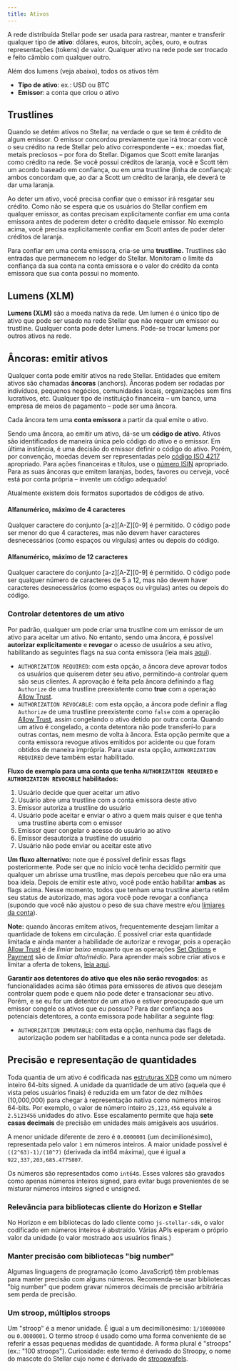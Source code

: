 ```yaml
---
title: Ativos
---
```


A rede distribuída Stellar pode ser usada para rastrear, manter e transferir qualquer tipo de **ativo**: dólares, euros, bitcoin,
ações, ouro, e outras representações (tokens) de valor. Qualquer ativo na rede pode ser trocado e feito câmbio com qualquer outro.

Além dos lumens (veja abaixo), todos os ativos têm
- **Tipo de ativo**: ex.: USD ou BTC
- **Emissor**: a conta que criou o ativo

## Trustlines
Quando se detém ativos no Stellar, na verdade o que se tem é crédito de algum emissor. O emissor concordou previamente que irá
trocar com você o seu crédito na rede Stellar pelo ativo correspondente – ex.: moedas fiat, metais preciosos – por fora do Stellar.
Digamos que Scott emite laranjas como crédito na rede. Se você possui créditos de laranja, você e Scott têm
um acordo baseado em confiança, ou em uma trustline (linha de confiança): ambos concordam que, ao dar a Scott um crédito de laranja, ele deverá te dar uma laranja.

Ao deter um ativo, você precisa confiar que o emissor irá resgatar seu crédito. Como não se espera que os usuários do Stellar
confiem em qualquer emissor, as contas precisam explicitamente confiar em uma conta emissora antes de poderem deter o crédito daquele emissor.
No exemplo acima, você precisa explicitamente confiar em Scott antes de poder deter créditos de laranja.

Para confiar em uma conta emissora, cria-se uma **trustline.** Trustlines são entradas que permanecem no ledger do Stellar.
Monitoram o limite da confiança da sua conta na conta emissora e o valor do crédito da conta emissora que sua conta possui no momento.

## Lumens (XLM)
**Lumens (XLM)** são a moeda nativa da rede. Um lumen é o único tipo de ativo que pode ser usado na rede
Stellar que não requer um emissor ou trustline.
Qualquer conta pode deter lumens. Pode-se trocar lumens por outros ativos na rede.


## Âncoras: emitir ativos
Qualquer conta pode emitir ativos na rede Stellar. Entidades que emitem ativos são chamadas **âncoras** (anchors). Âncoras podem ser
rodadas por indivíduos, pequenos negócios, comunidades locais, organizações sem fins lucrativos, etc. Qualquer tipo de instituição financeira – um banco, uma empresa de meios de pagamento – pode ser uma âncora.

Cada âncora tem uma **conta emissora** a partir da qual emite o ativo.

Sendo uma âncora, ao emitir um ativo, dá-se um **código de ativo**. Ativos são identificados de maneira única pelo código do ativo e o emissor.
Em última instância, é uma decisão do emissor definir o código do ativo. Porém, por convenção, moedas devem ser representadas pelo
[código ISO 4217](https://en.wikipedia.org/wiki/ISO_4217) apropriado. Para ações financeiras e títulos, use o [número ISIN](https://en.wikipedia.org/wiki/International_Securities_Identification_Number) apropriado.
Para as suas âncoras que emitem laranjas, bodes, favores ou cerveja, você está por conta própria – invente um código adequado!

Atualmente existem dois formatos suportados de códigos de ativo.

#### Alfanumérico, máximo de 4 caracteres
Qualquer caractere do conjunto [a-z][A-Z][0-9] é permitido. O código pode ser menor do que 4 caracteres, mas não devem haver caracteres desnecessários (como espaços ou vírgulas) antes ou depois do código.

#### Alfanumérico, máximo de 12 caracteres
Qualquer caractere do conjunto [a-z][A-Z][0-9] é permitido. O código pode ser qualquer número de caracteres de 5 a 12, mas não devem haver caracteres desnecessários (como espaços ou vírgulas) antes ou depois do código.


### Controlar detentores de um ativo
Por padrão, qualquer um pode criar uma trustline com um emissor de um ativo para aceitar um ativo. No entanto, sendo uma âncora, é possível **autorizar explicitamente** e **revogar** o acesso de usuários a seu ativo, habilitando as seguintes flags na sua conta emissora (leia mais [aqui](https://www.stellar.org/developers/guides/concepts/accounts.html#flags)).

* `AUTHORIZATION REQUIRED`: com esta opção, a âncora deve aprovar todos os usuários que quiserem deter seu ativo, permitindo-a controlar quem são seus clientes. A aprovação é feita pela âncora definindo a flag `Authorize` de uma trustline preexistente como **true** com a operação [Allow Trust](./list-of-operations.md#allow-trust).
* `AUTHORIZATION REVOCABLE`: com esta opção, a âncora pode definir a flag `Authorize` de uma trustline preexistente como `false` com a operação [Allow Trust](./list-of-operations.md#allow-trust), assim congelando o ativo detido por outra conta. Quando um ativo é congelado, a conta detentora não pode transferí-lo para outras contas, nem mesmo de volta à âncora. Esta opção permite que a conta emissora revogue ativos emitidos por acidente ou que foram obtidos de maneira imprópria. Para usar esta opção, `AUTHORIZATION REQUIRED` deve também estar habilitado.

**Fluxo de exemplo para uma conta que tenha `AUTHORIZATION REQUIRED` e `AUTHORIZATION REVOCABLE` habilitados:**
1. Usuário decide que quer aceitar um ativo
2. Usuário abre uma trustline com a conta emissora deste ativo
3. Emissor autoriza a trustline do usuário
4. Usuário pode aceitar e enviar o ativo a quem mais quiser e que tenha uma trustline aberta com o emissor
5. Emissor quer congelar o acesso do usuário ao ativo
6. Emissor desautoriza a trustline do usuário
7. Usuário não pode enviar ou aceitar este ativo

**Um fluxo alternativo:** note que é possível definir essas flags posteriormente. Pode ser que no início você tenha decidido permitir que qualquer um abrisse uma trustline, mas depois percebeu que não era uma boa ideia. Depois de emitir este ativo, você pode então habilitar **ambas** as flags acima. Nesse momento, todos que tenham uma trustline aberta retêm seu status de autorizado, mas agora você pode revogar a confiança (supondo que você não ajustou o peso de sua chave mestre e/ou [limiares da conta](./multi-sig.md#thresholds)).

**Note:** quando âncoras emitem ativos, frequentemente desejam limitar a quantidade de tokens em circulação. É possível criar esta quantidade limitada e ainda manter a habilidade de autorizar e revogar, pois a operação [Allow Trust](./list-of-operations.md#allow-trust) é de *limiar baixo* enquanto que as operações [Set Options](./list-of-operations.md#set-options) e [Payment](./list-of-operations.md#payment) são de *limiar alto/médio*. Para aprender mais sobre criar ativos e limitar a oferta de tokens, [leia aqui](../walkthroughs/custom-assets.md#opcional-transação-a-limitar-a-quantidade-de-tokens).

**Garantir aos detentores do ativo que eles não serão revogados**: as funcionalidades acima são ótimas para emissores de ativos que desejam controlar quem pode e quem não pode deter e transacionar seu ativo. Porém, e se eu for um detentor de um ativo e estiver preocupado que um emissor congele os ativos que eu possuo? Para dar confiança aos potenciais detentores, a conta emissora pode habilitar a seguinte flag:

* `AUTHORIZATION IMMUTABLE`: com esta opção, nenhuma das flags de autorização podem ser habilitadas e a conta nunca pode ser deletada.

## Precisão e representação de quantidades
Toda quantia de um ativo é codificada nas [estruturas XDR](https://www.stellar.org/developers/horizon/reference/xdr.html) como um número inteiro 64-bits signed. A unidade da quantidade de um ativo (aquela que é vista pelos usuários finais) é reduzida em um fator de dez milhões (10,000,000) para chegar à representação nativa como números inteiros 64-bits. Por exemplo, o valor de número inteiro `25,123,456` equivale a `2.5123456` unidades do ativo. Esse escalamento permite que haja **sete casas decimais** de precisão em unidades mais amigáveis aos usuários.

A menor unidade diferente de zero é `0.0000001` (um decimilionésimo), representada pelo valor `1` em números inteiros. A maior unidade possível é `((2^63)-1)/(10^7)` (derivada da int64 máxima), que é igual a `922,337,203,685.4775807`.

Os números são representados como `int64`s. Esses valores são gravados como apenas números inteiros signed, para evitar bugs provenientes de se misturar números inteiros signed e unsigned.

### Relevância para bibliotecas cliente do Horizon e Stellar
No Horizon e em bibliotecas do lado cliente como `js-stellar-sdk`, o valor codificado em números inteiros é abstraído. Várias APIs esperam o próprio valor da unidade (o valor mostrado aos usuários finais.)

### Manter precisão com bibliotecas "big number"
Algumas linguagens de programação (como JavaScript) têm problemas para manter precisão com alguns números. Recomenda-se usar bibliotecas "big number" que podem gravar números decimais de precisão arbitrária sem perda de precisão.

### Um stroop, múltiplos stroops
Um "stroop" é a menor unidade. É igual a um decimilionésimo: `1/10000000` ou `0.0000001`. O termo stroop é usado como uma forma conveniente de se referir a essas pequenas medidas de quantidade. A forma plural é "stroops" (ex.: "100 stroops"). Curiosidade: este termo é derivado do Stroopy, o nome do mascote do Stellar cujo nome é derivado de [stroopwafels](https://pt.wikipedia.org/wiki/Stroopwafel).
